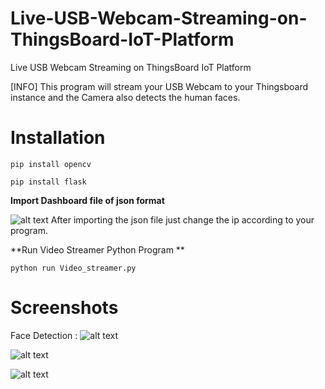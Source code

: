 # Live-USB-Webcam-Streaming-on-ThingsBoard-IoT-Platform
Live USB Webcam Streaming on ThingsBoard IoT Platform

[INFO] This program will stream your USB Webcam to your Thingsboard instance and the Camera also detects the human faces.

**Installation**
================

```
pip install opencv

pip install flask

```
**Import Dashboard file of json format**

![alt text](https://github.com/shiyazt/Live-USB-Webcam-Streaming-on-ThingsBoard-IoT-Platform/blob/master/Screenshots/4.png)
After importing the json file just change the ip according to your program.

**Run Video Streamer Python Program **
```
python run Video_streamer.py

```

Screenshots
===========

Face Detection :
![alt text](https://github.com/shiyazt/Live-USB-Webcam-Streaming-on-ThingsBoard-IoT-Platform/blob/master/Screenshots/1.png)

![alt text](https://github.com/shiyazt/Live-USB-Webcam-Streaming-on-ThingsBoard-IoT-Platform/blob/master/Screenshots/2.png)

![alt text](https://github.com/shiyazt/Live-USB-Webcam-Streaming-on-ThingsBoard-IoT-Platform/blob/master/Screenshots/3.png)
